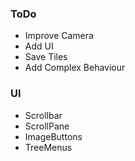 ### ToDo
- Improve Camera
- Add UI
- Save Tiles
- Add Complex Behaviour

### UI 
- Scrollbar
- ScrollPane
- ImageButtons
- TreeMenus
